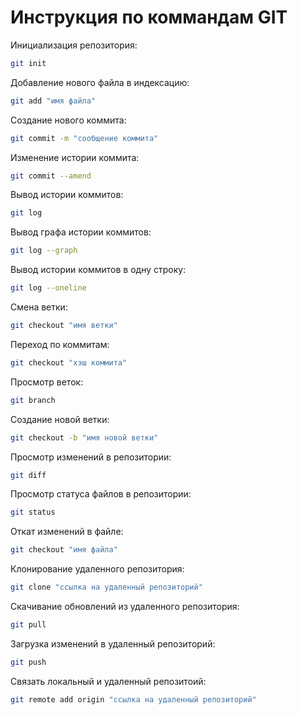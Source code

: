 # Инструкция по коммандам GIT

Инициализация репозитория:
```sh
git init
```

Добавление нового файла в индексацию:
```sh
git add "имя файла"
```

Создание нового коммита:
```sh
git commit -m "сообщение коммита"
```

Изменение истории коммита:
```sh
git commit --amend
```

Вывод истории коммитов:
```sh
git log
```

Вывод графа истории коммитов:
```sh
git log --graph
```

Вывод истории коммитов в одну строку:
```sh
git log --oneline
```

Смена ветки:
```sh
git checkout "имя ветки"
```

Переход по коммитам:
```sh
git checkout "хэш коммита"
```

Просмотр веток:
```sh
git branch
```

Создание новой ветки:
```sh
git checkout -b "имя новой ветки"
```

Просмотр изменений в репозитории:
```sh
git diff
```

Просмотр статуса файлов в репозитории:
```sh
git status
```

Откат изменений в файле:
```sh
git checkout "имя файла"
```

Клонирование удаленного репозитория:
```sh
git clone "ссылка на удаленный репозиторий"
```

Скачивание обновлений из удаленного репозитория:
```sh
git pull
```

Загрузка изменений в удаленный репозиторий:
```sh
git push
```

Связать локальный и удаленный репозитоий:
```sh
git remote add origin "ссылка на удаленный репозиторий"
```
